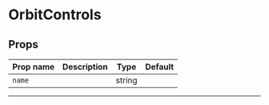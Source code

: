 # OrbitControls

## Props

| Prop name | Description | Type   | Default |
| --------- | ----------- | ------ | ------- |
|` name      `|             | string |         |

---
